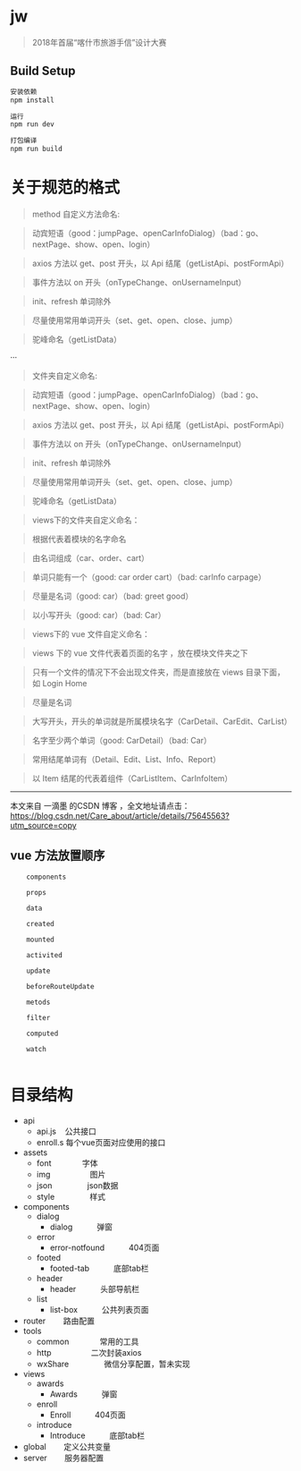 # jw

> 2018年首届“喀什市旅游手信”设计大赛


## Build Setup

``` bash
安装依赖
npm install

运行
npm run dev

打包编译
npm run build

```

# 关于规范的格式

>  method 自定义方法命名:

>  动宾短语（good：jumpPage、openCarInfoDialog）（bad：go、nextPage、show、open、login）

>  axios 方法以 get、post 开头，以 Api 结尾（getListApi、postFormApi）

>  事件方法以 on 开头（onTypeChange、onUsernameInput）

>  init、refresh 单词除外

>  尽量使用常用单词开头（set、get、open、close、jump）

>  驼峰命名（getListData）

···

>  文件夹自定义命名:

>  动宾短语（good：jumpPage、openCarInfoDialog）（bad：go、nextPage、show、open、login）

>  axios 方法以 get、post 开头，以 Api 结尾（getListApi、postFormApi）

>  事件方法以 on 开头（onTypeChange、onUsernameInput）

>  init、refresh 单词除外

>  尽量使用常用单词开头（set、get、open、close、jump）

>  驼峰命名（getListData）

>  views下的文件夹自定义命名：

> 根据代表着模块的名字命名

> 由名词组成（car、order、cart） 

> 单词只能有一个（good: car order cart）（bad: carInfo carpage） 

> 尽量是名词（good: car）（bad: greet good） 

> 以小写开头（good: car）（bad: Car） 

> views下的 vue 文件自定义命名：

> views 下的 vue 文件代表着页面的名字 ，放在模块文件夹之下 

> 只有一个文件的情况下不会出现文件夹，而是直接放在 views 目录下面，如 Login Home 

> 尽量是名词 

> 大写开头，开头的单词就是所属模块名字（CarDetail、CarEdit、CarList） 

> 名字至少两个单词（good: CarDetail）（bad: Car） 

> 常用结尾单词有（Detail、Edit、List、Info、Report） 

> 以 Item 结尾的代表着组件（CarListItem、CarInfoItem）

---------------------

本文来自 一滴墨 的CSDN 博客 ，全文地址请点击：https://blog.csdn.net/Care_about/article/details/75645563?utm_source=copy 


## vue 方法放置顺序
```
	components
	
	props
	
	data
	
	created
	
	mounted
	
	activited
	
	update
	
	beforeRouteUpdate
	
	metods
	
	filter
	
	computed
	
	watch
	
```



# 目录结构

* api
    *  api.js         公共接口
    *  enroll.s      每个vue页面对应使用的接口
* assets
    *  font              字体
    *  img                  图片
    *  json                json数据
    *  style                样式
* components
    *  dialog                
        *  dialog           弹窗
    *  error                
        *  error-notfound           404页面
    *  footed                
        *  footed-tab           底部tab栏
    *  header                
        *  header           头部导航栏
    *  list                
        *  list-box           公共列表页面
* router          路由配置
* tools
    *  common              常用的工具
    *  http                  二次封装axios
    *  wxShare                微信分享配置，暂未实现
* views
    *  awards                
        *  Awards           弹窗
    *  enroll                
        *  Enroll           404页面
    *  introduce                
        *  Introduce           底部tab栏
* global          定义公共变量 
* server          服务器配置 
